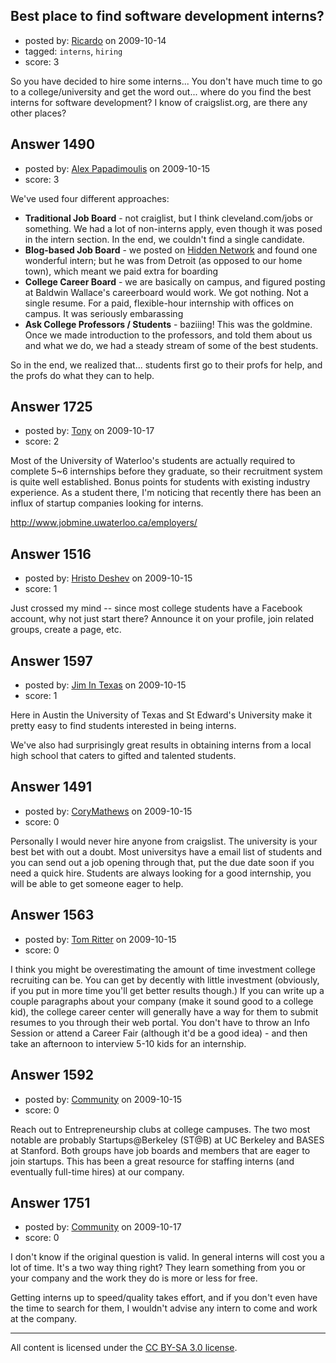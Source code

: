 ## Best place to find software development interns?

- posted by: [Ricardo](https://stackexchange.com/users/-1/42-ricardo) on 2009-10-14
- tagged: `interns`, `hiring`
- score: 3

So you have decided to hire some interns... You don't have much time to go to a college/university and get the word out... where do you find the best interns for software development? I know of craigslist.org, are there any other places?


## Answer 1490

- posted by: [Alex Papadimoulis](https://stackexchange.com/users/-1/123-alex-papadimoulis) on 2009-10-15
- score: 3

<p>We've used four different approaches:</p>

<ul>
<li><strong>Traditional Job Board</strong> - not craiglist, but I think cleveland.com/jobs or something. We had a lot of non-interns apply, even though it was posed in the intern section. In the end, we couldn't find a single candidate.</li>
<li><strong>Blog-based Job Board</strong> - we posted on <a href="http://hiddennetwork.com/" rel="nofollow">Hidden Network</a> and found one wonderful intern; but he was from Detroit (as opposed to our home town), which meant we paid extra for boarding</li>
<li><strong>College Career Board</strong> - we are basically on campus, and figured posting at Baldwin Wallace's careerboard would work. We got nothing. Not a single resume. For a paid, flexible-hour internship with offices on campus. It was seriously embarassing</li>
<li><strong>Ask College Professors / Students</strong> - baziiing! This was the goldmine. Once we made introduction to the professors, and told them about us and what we do, we had a steady stream of some of the best students. </li>
</ul>

<p>So in the end, we realized that... students first go to their profs for help, and the profs do what they can to help.</p>



## Answer 1725

- posted by: [Tony](https://stackexchange.com/users/-1/373-tony) on 2009-10-17
- score: 2

Most of the University of Waterloo's students are actually required to complete 5~6 internships before they graduate, so their recruitment system is quite well established. Bonus points for students with existing industry experience. As a student there, I'm noticing that recently there has been an influx of startup companies looking for interns.

http://www.jobmine.uwaterloo.ca/employers/


## Answer 1516

- posted by: [Hristo Deshev](https://stackexchange.com/users/-1/769-hristo-deshev) on 2009-10-15
- score: 1

Just crossed my mind -- since most college students have a Facebook account, why not just start there? Announce it on your profile, join related groups, create a page, etc.


## Answer 1597

- posted by: [Jim In Texas](https://stackexchange.com/users/-1/885-jim-in-texas) on 2009-10-15
- score: 1

Here in Austin the University of Texas and St Edward's University make it pretty easy to find students interested in being interns.  

We've also had surprisingly great results in obtaining interns from a local high school that caters to gifted and talented students.


## Answer 1491

- posted by: [CoryMathews](https://stackexchange.com/users/-1/733-corymathews) on 2009-10-15
- score: 0

Personally I would never hire anyone from craigslist. The university is your best bet with out a doubt. Most universitys have a email list of students and you can send out a job opening through that, put the due date soon if you need a quick hire. Students are always looking for a good internship, you will be able to get someone eager to help.


## Answer 1563

- posted by: [Tom Ritter](https://stackexchange.com/users/-1/50-tom-ritter) on 2009-10-15
- score: 0

I think you might be overestimating the amount of time investment college recruiting can be.  You can get by decently with little investment (obviously, if you put in more time you'll get better results though.)  If you can write up a couple paragraphs about your company (make it sound good to a college kid), the college career center will generally have a way for them to submit resumes to you through their web portal.  You don't have to throw an Info Session or attend a Career Fair (although it'd be a good idea) - and then take an afternoon to interview 5-10 kids for an internship.


## Answer 1592

- posted by: [Community](https://stackexchange.com/users/-1/-1-community) on 2009-10-15
- score: 0

Reach out to Entrepreneurship clubs at college campuses. The two most notable are probably Startups@Berkeley (ST@B) at UC Berkeley and BASES at Stanford. Both groups have job boards and members that are eager to join startups. This has been a great resource for staffing interns (and eventually full-time hires) at our company.


## Answer 1751

- posted by: [Community](https://stackexchange.com/users/-1/-1-community) on 2009-10-17
- score: 0

I don't know if the original question is valid. In general interns will cost you a lot of time. It's a two way thing right? They learn something from you or your company and the work they do is more or less for free. 

Getting interns up to speed/quality takes effort, and if you don't even have the time to search for them, I wouldn't advise any intern to come and work at the company.




---

All content is licensed under the [CC BY-SA 3.0 license](https://creativecommons.org/licenses/by-sa/3.0/).
